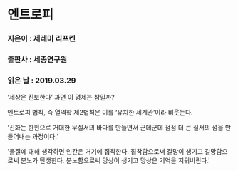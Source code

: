 # 엔트로피
### 지은이 : 제레미 리프킨
### 출판사 : 세종연구원
### 읽은 날 : 2019.03.29

‘세상은 진보한다’
과연 이 명제는 참일까?

엔트로피 법칙, 즉 열역학 제2법칙은 이를 ‘유치한 세계관’이라 비웃는다.

‘진화는 한편으로 거대한 무질서의 바다를 만들면서 군데군데 점점 더 큰 질서의 섬을 만들어내는 과정이다.’

'물질에 대해 생각하면 인간은 거기에 집착한다. 집착함으로써 갈망이 생기고 갈망함으로써 분노가 탄생한다. 분노함으로써 망상이 생기고 망상은 기억을 지워버린다.'